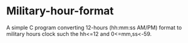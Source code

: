 # Military-hour-format
A simple C program converting 12-hours (hh:mm:ss AM/PM) format to military hours clock such the hh<=12 and 0<=mm,ss<-59.
